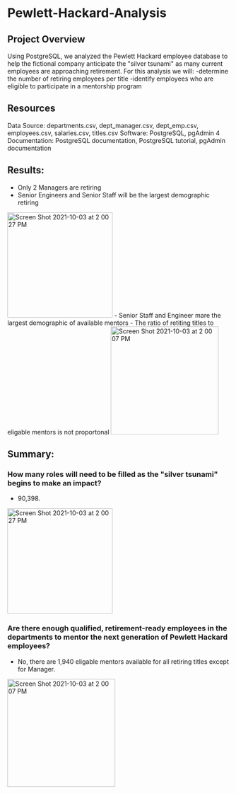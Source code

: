 # Pewlett-Hackard-Analysis

## Project Overview
Using PostgreSQL, we analyzed the Pewlett Hackard employee database to help the fictional company anticipate the "silver tsunami" as many current employees are approaching retirement.
For this analysis we will:
-determine the number of retiring employees per title
-identify employees who are eligible to participate in a mentorship program

## Resources
Data Source: departments.csv, dept_manager.csv, dept_emp.csv, employees.csv, salaries.csv, titles.csv
Software: PostgreSQL,  pgAdmin 4
Documentation: PostgreSQL documentation, PostgreSQL tutorial, pgAdmin documentation

## Results: 
- Only 2 Managers are retiring
- Senior Engineers and Senior Staff will be the largest demographic retiring
<img width="238" alt="Screen Shot 2021-10-03 at 2 00 27 PM" src="https://user-images.githubusercontent.com/88937178/135766303-f8e07347-6854-41b7-bce6-4728e11b224f.png">
- Senior Staff and Engineer mare the largest demographic of available mentors
- The ratio of retiting titles to eligable mentors is not proportonal <img width="244" alt="Screen Shot 2021-10-03 at 2 00 07 PM" src="https://user-images.githubusercontent.com/88937178/135766319-e0db201e-8529-4f39-9d7c-29bd1c11af50.png">


## Summary:

### How many roles will need to be filled as the "silver tsunami" begins to make an impact?
- 90,398.
<img width="238" alt="Screen Shot 2021-10-03 at 2 00 27 PM" src="https://user-images.githubusercontent.com/88937178/135766028-de8f96d1-4eb6-4b1e-a22c-65dfdd9de757.png">

### Are there enough qualified, retirement-ready employees in the departments to mentor the next generation of Pewlett Hackard employees?
- No, there are 1,940 eligable mentors available for all retiring titles except for Manager.
<img width="244" alt="Screen Shot 2021-10-03 at 2 00 07 PM" src="https://user-images.githubusercontent.com/88937178/135766060-b0dee811-9341-47e0-ad30-867927e1b692.png">
